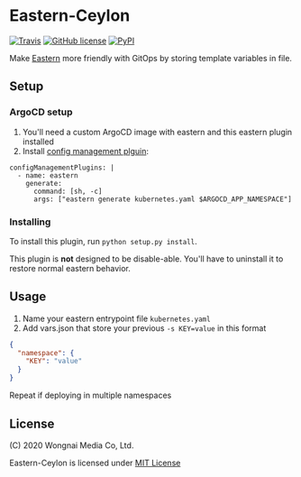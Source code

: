 # Eastern-Ceylon

[![Travis](https://api.travis-ci.org/wongnai/eastern-ceylon.svg?branch=master)](https://travis-ci.org/wongnai/eastern-ceylon)
[![GitHub license](https://img.shields.io/github/license/wongnai/eastern.svg)](https://github.com/wongnai/eastern/blob/master/LICENSE)
[![PyPI](https://img.shields.io/pypi/v/eastern-ceylon.svg)](https://pypi.python.org/pypi/eastern-ceylon)

Make [Eastern](https://github.com/wongnai/eastern) more friendly with GitOps by storing template variables in file.

## Setup

### ArgoCD setup

1. You'll need a custom ArgoCD image with eastern and this eastern plugin installed
2. Install [config management plguin](https://argoproj.github.io/argo-cd/user-guide/config-management-plugins/):

```
configManagementPlugins: |
  - name: eastern
    generate:
      command: [sh, -c]
      args: ["eastern generate kubernetes.yaml $ARGOCD_APP_NAMESPACE"]
```

### Installing

To install this plugin, run `python setup.py install`.

This plugin is **not** designed to be disable-able. You'll have to uninstall it to restore normal eastern behavior.

## Usage

1. Name your eastern entrypoint file `kubernetes.yaml`
2. Add vars.json that store your previous `-s KEY=value` in this format

```json
{
  "namespace": {
    "KEY": "value"
  }
}
```

Repeat if deploying in multiple namespaces

## License
(C) 2020 Wongnai Media Co, Ltd.

Eastern-Ceylon is licensed under [MIT License](LICENSE)
